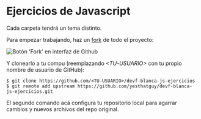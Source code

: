 # Ejercicios de Javascript

Cada carpeta tendrá un tema distinto.

Para empezar trabajando, haz un [fork](https://help.github.com/articles/fork-a-repo/) de todo el proyecto:

<img src="https://lh3.googleusercontent.com/0qCo3aga4mzdETGpcZ3lfeY1nNXyaVDqHkhicK7Y0oAqCc0jRXyx-Q2NT21IiYiHeExfIhlH86gKww=w2002-h216-no" alt="Botón 'Fork' en interfaz de Github">

Y clonearlo a tu compu (reemplazando _&lt;TU-USUARIO&gt;_ con tu propio nombre de usuario de GitHub):

```console
$ git clone https://github.com/<TU-USUARIO>/devf-blanca-js-ejercicios
$ git remote add upstream https://github.com/yesthatguy/devf-blanca-js-ejercicios.git
```

El segundo comando acá configura tu repositorio local para agarrar cambios y nuevos archivos del repo original.
